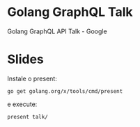 # Golang GraphQL Talk
Golang GraphQL API Talk - Google

# Slides
Instale o present:

```go get golang.org/x/tools/cmd/present```

e execute:

```present talk/```
